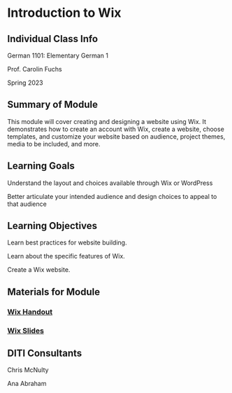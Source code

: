 # Introduction to Wix

## Individual Class Info

German 1101: Elementary German 1

Prof. Carolin Fuchs 

Spring 2023

## Summary of Module

This module will cover creating and designing a website using Wix.  It demonstrates how to create an account with Wix, create a website, choose templates, and customize your website based on audience, project themes, media to be included, and more.

## Learning Goals

Understand the layout and choices available through Wix or WordPress

Better articulate your intended audience and design choices to appeal to that audience

## Learning Objectives

Learn best practices for website building.

Learn about the specific features of Wix.

Create a Wix website.  



## Materials for Module

### [Wix Handout](https://github.com/NULabNortheastern/digitalassignmentshowcase/blob/master/handouts/website-building/Handout-Wix.pdf)

### [Wix Slides](https://github.com/NULabNortheastern/digitalassignmentshowcase/blob/master/website-building/su21-fuchs-grmn3800-wordpress-wix/Slides_Wix_WordPress_diti-summer2021-fuchs.pdf)

## DITI Consultants 

Chris McNulty

Ana Abraham

